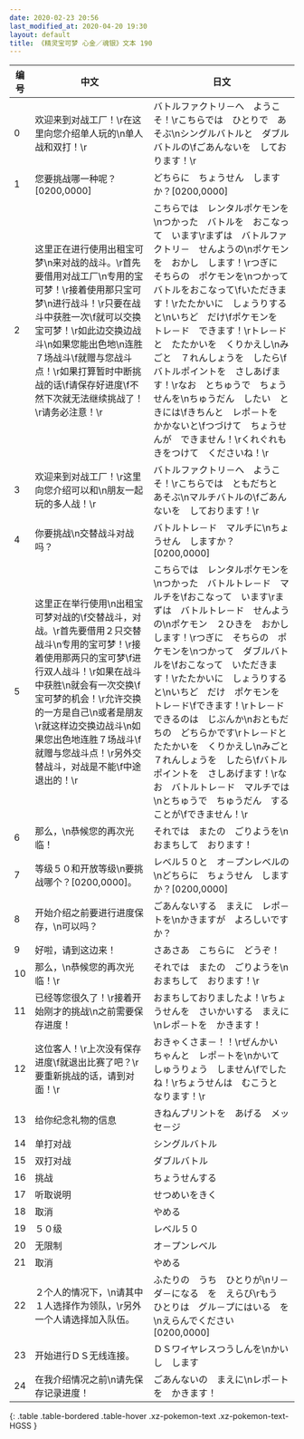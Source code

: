 ```yaml
---
date: 2020-02-23 20:56
last_modified_at: 2020-04-20 19:30
layout: default
title: 《精灵宝可梦 心金／魂银》文本 190
---
```

| 编号 | 中文 | 日文 |
| ---- | ---- | ---- |
| 0 | 欢迎来到对战工厂！\r在这里向您介绍单人玩的\n单人战和双打！\r | バトルファクトリ－へ　ようこそ！\rこちらでは　ひとりで　あそぶ\nシングルバトルと　ダブルバトルの\fごあんないを　しております！\r |
| 1 | 您要挑战哪一种呢？[0200,0000] | どちらに　ちょうせん　しますか？[0200,0000] |
| 2 | 这里正在进行使用出租宝可梦\n来对战的战斗。\r首先要借用对战工厂\n专用的宝可梦！\r接着使用那只宝可梦\n进行战斗！\r只要在战斗中获胜一次\f就可以交换宝可梦！\r如此边交换边战斗\n如果您能出色地\n连胜７场战斗\f就赠与您战斗点！\r如果打算暂时中断挑战的话\f请保存好进度\f不然下次就无法继续挑战了！\r请务必注意！\r | こちらでは　レンタルポケモンを\nつかった　バトルを　おこなって　います\rまずは　バトルファクトリ－　せんようの\nポケモンを　おかし　します！\rつぎに　そちらの　ポケモンを\nつかって　バトルをおこなって\fいただきます！\rたたかいに　しょうりすると\nいちど　だけ\fポケモンを　トレ－ド　できます！\rトレ－ドと　たたかいを　くりかえし\nみごと　７れんしょうを　したら\fバトルポイントを　さしあげます！\rなお　とちゅうで　ちょうせんを\nちゅうだん　したい　ときには\fきちんと　レポ－トを　かかないと\fつづけて　ちょうせんが　できません！\rくれぐれも　きをつけて　くださいね！\r |
| 3 | 欢迎来到对战工厂！\r这里向您介绍可以和\n朋友一起玩的多人战！\r | バトルファクトリ－へ　ようこそ！\rこちらでは　ともだちと　あそぶ\nマルチバトルの\fごあんないを　しております！\r |
| 4 | 你要挑战\n交替战斗对战吗？ | バトルトレ－ド　マルチに\nちょうせん　しますか？[0200,0000] |
| 5 | 这里正在举行使用\n出租宝可梦对战的\f交替战斗，对战。\r首先要借用２只交替战斗\n专用的宝可梦！\r接着使用那两只的宝可梦\f进行双人战斗！\r如果在战斗中获胜\n就会有一次交换\f宝可梦的机会！\r允许交换的一方是自己\n或者是朋友\r就这样边交换边战斗\n如果您出色地连胜７场战斗\f就赠与您战斗点！\r另外交替战斗，对战是不能\f中途退出的！\r | こちらでは　レンタルポケモンを\nつかった　バトルトレ－ド　マルチを\fおこなって　います\rまずは　バトルトレ－ド　せんようの\nポケモン　２ひきを　おかし　します！\rつぎに　そちらの　ポケモンを\nつかって　ダブルバトルを\fおこなって　いただきます！\rたたかいに　しょうりすると\nいちど　だけ　ポケモンを　トレ－ド\fできます！\rトレ－ドできるのは　じぶんか\nおともだちの　どちらかです\rトレ－ドと　たたかいを　くりかえし\nみごと　７れんしょうを　したら\fバトルポイントを　さしあげます！\rなお　バトルトレ－ド　マルチでは\nとちゅうで　ちゅうだん　することが\fできません！\r |
| 6 | 那么，\n恭候您的再次光临！ | それでは　またの　ごりようを\nおまちして　おります！ |
| 7 | 等级５０和开放等级\n要挑战哪个？[0200,0000]。 | レベル５０と　オ－プンレベルの\nどちらに　ちょうせん　しますか？[0200,0000] |
| 8 | 开始介绍之前要进行进度保存，\n可以吗？ | ごあんないする　まえに　レポ－トを\nかきますが　よろしいですか？ |
| 9 | 好啦，请到这边来！ | さあさあ　こちらに　どうぞ！ |
| 10 | 那么，\n恭候您的再次光临！\r | それでは　またの　ごりようを\nおまちして　おります！\r |
| 11 | 已经等您很久了！\r接着开始刚才的挑战\n之前需要保存进度！ | おまちしておりましたよ！\rちょうせんを　さいかいする　まえに\nレポ－トを　かきます！ |
| 12 | 这位客人！\r上次没有保存进度\f就退出比赛了吧？\r要重新挑战的话，请到对面！\r | おきゃくさま－！！\rぜんかい　ちゃんと　レポ－トを\nかいて　しゅうりょう　しません\fでしたね！\rちょうせんは　むこうと　なります！\r |
| 13 | 给你纪念礼物的信息 | きねんプリントを　あげる　メッセ－ジ |
| 14 | 单打对战 | シングルバトル |
| 15 | 双打对战 | ダブルバトル |
| 16 | 挑战 | ちょうせんする |
| 17 | 听取说明 | せつめいをきく |
| 18 | 取消 | やめる |
| 19 | ５０级 | レベル５０ |
| 20 | 无限制 | オ－プンレベル |
| 21 | 取消 | やめる |
| 22 | ２个人的情况下，\n请其中１人选择作为领队，\r另外一个人请选择加入队伍。 | ふたりの　うち　ひとりが\nリ－ダ－になる　を　えらび\rもう　ひとりは　グル－プにはいる　を\nえらんでください[0200,0000] |
| 23 | 开始进行ＤＳ无线连接。 | ＤＳワイヤレスつうしんを\nかいし　します |
| 24 | 在我介绍情况之前\n请先保存记录进度！ | ごあんないの　まえに\nレポ－トを　かきます！ |
{: .table .table-bordered .table-hover .xz-pokemon-text .xz-pokemon-text-HGSS }